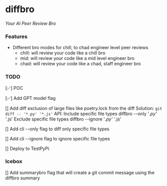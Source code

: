 # diffbro

*Your AI Peer Review Bro*

### Features

- Different bro modes for chill, to chad engineer level peer reviews
  - chill: will review your code like a chill bro
  - mid: will review your code like a mid level engineer bro
  - chad: will review your code like a chad, staff engineer bro

### TODO

[✅] POC

[✅] Add GPT model flag

[] Add diff exclusion of large files like poetry.lock from the diff
  Solution: `git diff -- '*.py' '*.js'`
  API: 
    Include specific file types
      diffbro --only '*.py' '*.js'
    Exclude specific file types
      diffbro --ignore '*.py' '*.js'

  [] Add cli --only flag to diff only specific file types

  [] Add cli --ignore flag to ignore specific file types

[] Deploy to TestPyPi

### Icebox

[] Add summarybro flag that will create a git commit message using the diffbro summary